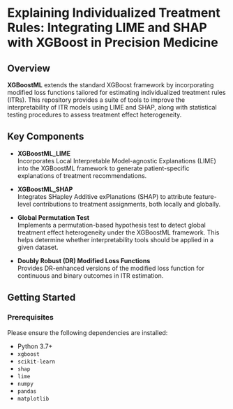 # Explaining Individualized Treatment Rules: Integrating LIME and SHAP with XGBoost in Precision Medicine

## Overview

**XGBoostML** extends the standard XGBoost framework by incorporating modified loss functions tailored for estimating individualized treatment rules (ITRs). This repository provides a suite of tools to improve the interpretability of ITR models using LIME and SHAP, along with statistical testing procedures to assess treatment effect heterogeneity.

## Key Components

- **XGBoostML_LIME**  
  Incorporates Local Interpretable Model-agnostic Explanations (LIME) into the XGBoostML framework to generate patient-specific explanations of treatment recommendations.

- **XGBoostML_SHAP**  
  Integrates SHapley Additive exPlanations (SHAP) to attribute feature-level contributions to treatment assignments, both locally and globally.

- **Global Permutation Test**  
  Implements a permutation-based hypothesis test to detect global treatment effect heterogeneity under the XGBoostML framework. This helps determine whether interpretability tools should be applied in a given dataset.

- **Doubly Robust (DR) Modified Loss Functions**  
  Provides DR-enhanced versions of the modified loss function for continuous and binary outcomes in ITR estimation.

## Getting Started

### Prerequisites

Please ensure the following dependencies are installed:

- Python 3.7+
- `xgboost`
- `scikit-learn`
- `shap`
- `lime`
- `numpy`
- `pandas`
- `matplotlib`






